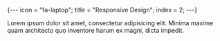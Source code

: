 {---
  icon = "fa-laptop";
  title = "Responsive Design";
  index = 2;
---}

Lorem ipsum dolor sit amet, consectetur adipisicing elit. Minima maxime quam architecto quo inventore harum ex magni, dicta impedit.
